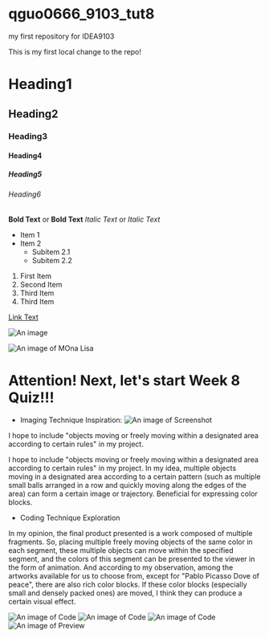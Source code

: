 # qguo0666_9103_tut8
my first repository for IDEA9103

This is my first local change to the repo!

# Heading1
## Heading2
### Heading3
#### Heading4
##### Heading5
###### Heading6
**Bold Text** or __Bold Text__
*Italic Text* or _Italic Text_
- Item 1
- Item 2
  - Subitem 2.1
  - Subitem 2.2
1. First Item
2. Second Item
3. Third Item
4. Third Item

[Link Text](https://www.google.com)

![An image](https://placekitten.com/200/300)

![An image of MOna Lisa](readmeimages/Mona_Lisa_by_Leonardo_da_Vinci_500_x_700.jpg)



# Attention! Next, let's start Week 8 Quiz!!!

- Imaging Technique Inspiration:
![An image of Screenshot](ScreenshotofWeek8Quiz/1.png)

I hope to include "objects moving or freely moving within a designated area according to certain rules" in my project.

I hope to include "objects moving or freely moving within a designated area according to certain rules" in my project. In my idea, multiple objects moving in a designated area according to a certain pattern (such as multiple small balls arranged in a row and quickly moving along the edges of the area) can form a certain image or trajectory. Beneficial for expressing color blocks.

- Coding Technique Exploration

In my opinion, the final product presented is a work composed of multiple fragments. So, placing multiple freely moving objects of the same color in each segment, these multiple objects can move within the specified segment, and the colors of this segment can be presented to the viewer in the form of animation.
And according to my observation, among the artworks available for us to choose from, except for "Pablo Picasso Dove of peace", there are also rich color blocks. If these color blocks (especially small and densely packed ones) are moved, I think they can produce a certain visual effect.

![An image of Code](ScreenshotofWeek8Quiz/code1.png)
![An image of Code](ScreenshotofWeek8Quiz/code2.png)
![An image of Code](ScreenshotofWeek8Quiz/code3.png)
![An image of Preview](ScreenshotofWeek8Quiz/Preview.png)

